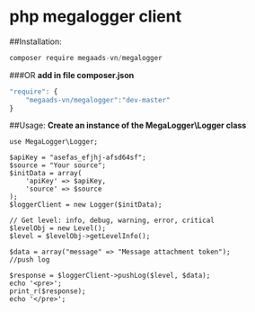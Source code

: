 # php megalogger client

##Installation:
```javascript
composer require megaads-vn/megalogger
```
###OR
**add in file composer.json**
```javascript
"require": {
	"megaads-vn/megalogger":"dev-master"
}
```
##Usage:
**Create an instance of the MegaLogger\Logger class**

```
use MegaLogger\Logger;

$apiKey = "asefas_efjhj-afsd64sf";
$source = "Your source";
$initData = array(
    'apiKey' => $apiKey,
    'source' => $source
);
$loggerClient = new Logger($initData);

// Get level: info, debug, warning, error, critical
$levelObj = new Level();
$level = $levelObj->getLevelInfo();

$data = array("message" => "Message attachment token");
//push log 

$response = $loggerClient->pushLog($level, $data);
echo '<pre>';
print_r($response);
echo '</pre>';
```



